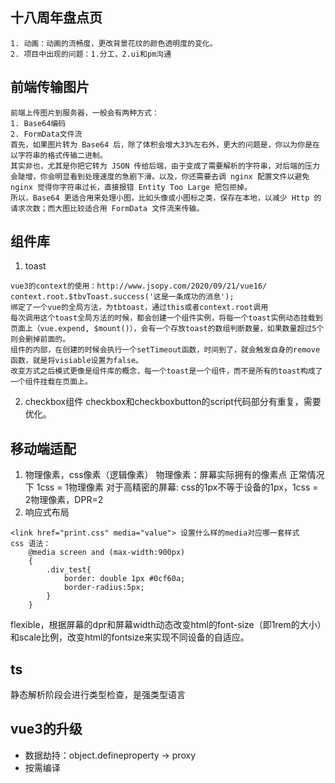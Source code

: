 ## 十八周年盘点页
```
1. 动画：动画的流畅度，更改背景花纹的颜色透明度的变化。
2. 项目中出现的问题：1.分工，2.ui和pm沟通
```

## 前端传输图片
```
前端上传图片到服务器，一般会有两种方式：
1. Base64编码
2. FormData文件流
首先，如果图片转为 Base64 后，除了体积会增大33%左右外，更大的问题是，你以为你是在以字符串的格式传输二进制。
其实非也，尤其是你把它转为 JSON 传给后端，由于变成了需要解析的字符串，对后端的压力会陡增，你会明显看到处理速度的急剧下滑。以及，你还需要去调 nginx 配置文件以避免 nginx 觉得你字符串过长，直接报错 Entity Too Large 把包拒掉。
所以，Base64 更适合用来处理小图，比如头像或小图标之类，保存在本地，以减少 Http 的请求次数；而大图比较适合用 FormData 文件流来传输。
```
## 组件库
1. toast
```
vue3的context的使用：http://www.jsopy.com/2020/09/21/vue16/
context.root.$tbvToast.success('这是一条成功的消息');
绑定了一个vue的全局方法，为tbtoast，通过this或者context.root调用
每次调用这个toast全局方法的时候，都会创建一个组件实例，将每一个toast实例动态挂载到页面上（vue.expend, $mount()），会有一个存放toast的数组判断数量，如果数量超过5个则会删掉前面的。
组件的内部，在创建的时候会执行一个setTimeout函数，时间到了，就会触发自身的remove函数，就是将visiable设置为false。
改变方式之后模式更像是组件库的概念，每一个toast是一个组件，而不是所有的toast构成了一个组件挂载在页面上。
```
2. checkbox组件
checkbox和checkboxbutton的script代码部分有重复，需要优化。

## 移动端适配
1. 物理像素，css像素（逻辑像素）
物理像素：屏幕实际拥有的像素点
正常情况下 1css = 1物理像素
对于高精密的屏幕: css的1px不等于设备的1px，1css = 2物理像素，DPR=2
2. 响应式布局
```
<link href="print.css" media="value"> 设置什么样的media对应哪一套样式
css 语法：
    @media screen and (max-width:900px)
    {
        .div_test{
            border: double 1px #0cf60a;
            border-radius:5px;
        }
    }
```
flexible，根据屏幕的dpr和屏幕width动态改变html的font-size（即1rem的大小）和scale比例，改变html的fontsize来实现不同设备的自适应。
## ts
静态解析阶段会进行类型检查，是强类型语言

## vue3的升级
* 数据劫持：object.defineproperty -> proxy
* 按需编译
